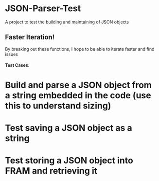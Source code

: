 # JSON-Parser-Test

A project to test the building and maintaining of JSON objects

## Faster Iteration!

By breaking out these functions, I hope to be able to iterate faster and find issues

#### Test Cases:  
# Build and parse a JSON object from a string embedded in the code (use this to understand sizing)
# Test saving a JSON object as a string
# Test storing a JSON object into FRAM and retrieving it
